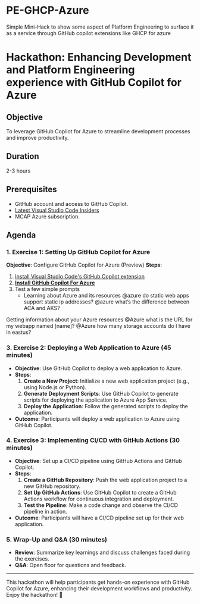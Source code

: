 # PE-GHCP-Azure
Simple Mini-Hack to show some aspect of Platform Engineering to surface it as a service through GitHub copilot extensions like GHCP for azure

# Hackathon: Enhancing Development and Platform Engineering experience with GitHub Copilot for Azure

## Objective
To leverage GitHub Copilot for Azure to streamline development processes and improve productivity.

## Duration
2-3 hours

## Prerequisites
- GitHub account and access to GitHub Copilot.
- [Latest Visual Studio Code Insiders](https://code.visualstudio.com/insiders/)
- MCAP Azure subscription.

## Agenda


### 1. Exercise 1: Setting Up GitHub Copilot for Azure

**Objective**: Configure GitHub Copilot for Azure (Preview)
**Steps**:
  1. [Install Visual Studio Code's GitHub Copilot extension](https://docs.github.com/en/copilot/quickstart)
  2. [**Install GitHub Copilot For Azure**](https://github.com/microsoft/GitHub-Copilot-for-Azure?tab=readme-ov-file#installation)
  3. Test a few simple prompts
     - Learning about Azure and its resources
        @azure do static web apps support static ip addresses?
        @azure what’s the difference between ACA and AKS?
 

Getting information about your Azure resources
@Azure what is the URL for my webapp named [name]?
@Azure how many storage accounts do I have in eastus?

### 3. Exercise 2: Deploying a Web Application to Azure (45 minutes)
- **Objective**: Use GitHub Copilot to deploy a web application to Azure.
- **Steps**:
  1. **Create a New Project**: Initialize a new web application project (e.g., using Node.js or Python).
  2. **Generate Deployment Scripts**: Use GitHub Copilot to generate scripts for deploying the application to Azure App Service.
  3. **Deploy the Application**: Follow the generated scripts to deploy the application.
- **Outcome**: Participants will deploy a web application to Azure using GitHub Copilot.

### 4. Exercise 3: Implementing CI/CD with GitHub Actions (30 minutes)
- **Objective**: Set up a CI/CD pipeline using GitHub Actions and GitHub Copilot.
- **Steps**:
  1. **Create a GitHub Repository**: Push the web application project to a new GitHub repository.
  2. **Set Up GitHub Actions**: Use GitHub Copilot to create a GitHub Actions workflow for continuous integration and deployment.
  3. **Test the Pipeline**: Make a code change and observe the CI/CD pipeline in action.
- **Outcome**: Participants will have a CI/CD pipeline set up for their web application.

### 5. Wrap-Up and Q&A (30 minutes)
- **Review**: Summarize key learnings and discuss challenges faced during the exercises.
- **Q&A**: Open floor for questions and feedback.

---

This hackathon will help participants get hands-on experience with GitHub Copilot for Azure, enhancing their development workflows and productivity. Enjoy the hackathon! 🚀

